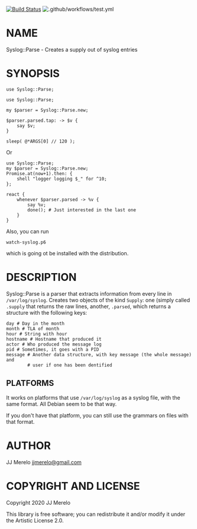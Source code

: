 [![Build Status](https://travis-ci.com/JJ/raku-syslog-parse.svg?branch=master)](https://travis-ci.com/JJ/raku-syslog-parse)
![.github/workflows/test.yml](https://github.com/JJ/raku-syslog-parse/workflows/.github/workflows/test.yml/badge.svg)

NAME
====

Syslog::Parse - Creates a supply out of syslog entries

SYNOPSIS
========

```perl6
use Syslog::Parse;

use Syslog::Parse;

my $parser = Syslog::Parse.new;

$parser.parsed.tap: -> $v {
    say $v;
}

sleep( @*ARGS[0] // 120 );
```

Or

    use Syslog::Parse;
    my $parser = Syslog::Parse.new;
    Promise.at(now+1).then: {
        shell "logger logging $_" for ^10;
    };

    react {
        whenever $parser.parsed -> %v {
            say %v;
            done(); # Just interested in the last one
        }
    }

Also, you can run

    watch-syslog.p6
    
which is going ot be installed with the distribution.

DESCRIPTION
===========

Syslog::Parse is a parser that extracts information from every line in `/var/log/syslog`. Creates two objects of the kind `Supply`: one (simply called `.supply` that returns the raw lines, another, `.parsed`, which returns a structure with the following keys:

```text
day # Day in the month
month # TLA of month
hour # String with hour
hostname # Hostname that produced it
actor # Who produced the message log
pid # Sometimes, it goes with a PID
message # Another data structure, with key message (the whole message) and
        # user if one has been dentified
```

## PLATFORMS

It works on platforms that use `/var/log/syslog` as a syslog file,
with the same format. All Debian seem to be that way.

If you don't have that platform, you can still use the grammars on
files with that format.

AUTHOR
======

JJ Merelo <jjmerelo@gmail.com>

COPYRIGHT AND LICENSE
=====================

Copyright 2020 JJ Merelo

This library is free software; you can redistribute it and/or modify it under the Artistic License 2.0.

